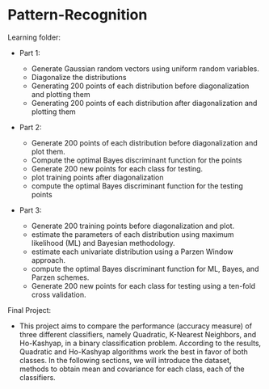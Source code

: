 # Pattern-Recognition

Learning folder:
- Part 1:
    * Generate Gaussian random vectors using uniform random variables.
    * Diagonalize the distributions
    * Generating 200 points of each distribution before diagonalization and plotting them
    * Generating 200 points of each distribution after diagonalization and plotting them

- Part 2:
    * Generate 200 points of each distribution before diagonalization and plot them.
    * Compute the optimal Bayes discriminant function for the points
    * Generate 200 new points for each class for testing.
    * plot training points after diagonalization
    * compute the optimal Bayes discriminant function for the testing points
 
- Part 3:
    * Generate 200 training points before diagonalization and plot.
    * estimate the parameters of each distribution using maximum likelihood (ML) and Bayesian methodology.
    * estimate each univariate distribution using a Parzen Window approach.
    * compute the optimal Bayes discriminant function for ML, Bayes, and Parzen schemes.
    * Generate 200 new points for each class for testing using a ten-fold cross validation.


Final Project:
- This project aims to compare the performance (accuracy measure) of three different classifiers, namely Quadratic, K-Nearest Neighbors, and Ho-Kashyap, in a binary classification problem. According to the results, Quadratic and Ho-Kashyap algorithms work the best in favor of both classes. In the following sections, we will introduce the dataset, methods to obtain mean and covariance for each class, each of the classifiers.
